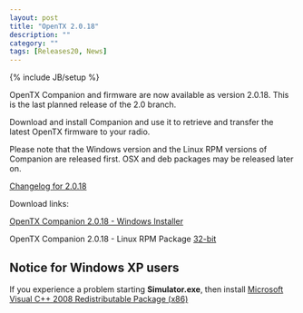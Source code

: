 ```yaml
---
layout: post
title: "OpenTX 2.0.18"
description: ""
category: ""
tags: [Releases20, News]
---
```

{% include JB/setup %}

OpenTX Companion and firmware are now available as version 2.0.18. This is the last planned release of the 2.0 branch.
 
Download and install Companion and use it to retrieve and transfer the latest OpenTX firmware to your radio.

Please note that the Windows version and the Linux RPM versions of Companion are released first. OSX and deb packages may be released later on.

[Changelog for 2.0.18](https://github.com/opentx/opentx/releases/tag/2.0.18)

Download links:

[OpenTX Companion 2.0.18 - Windows Installer](http://downloads-20.open-tx.org/companion/companionInstall_2.0.18.exe)

OpenTX Companion 2.0.18 - Linux RPM Package [32-bit](http://downloads-20.open-tx.org/companion/companion-2.0.18-i686.rpm)

## Notice for Windows XP users
If you experience a problem starting **Simulator.exe**, then install [Microsoft Visual C++ 2008 Redistributable Package (x86)](http://www.microsoft.com/en-us/download/details.aspx?id=29)
